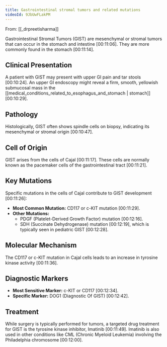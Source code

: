 ```yaml
---
title: Gastrointestinal stromal tumors and related mutations
videoId: 9JbUwFLakPM
---
```


From: [[_drpreetisharma]] <br/> 

Gastrointestinal Stromal Tumors (GIST) are mesenchymal or stromal tumors that can occur in the stomach and intestine <a class="yt-timestamp" data-t="00:11:06">[00:11:06]</a>. They are more commonly found in the stomach <a class="yt-timestamp" data-t="00:11:14">[00:11:14]</a>.

## Clinical Presentation
A patient with GIST may present with upper GI pain and tar stools <a class="yt-timestamp" data-t="00:10:24">[00:10:24]</a>. An upper GI endoscopy might reveal a firm, smooth, yellowish submucosal mass in the [[medical_conditions_related_to_esophagus_and_stomach | stomach]] <a class="yt-timestamp" data-t="00:10:29">[00:10:29]</a>.

## Pathology
Histologically, GIST often shows spindle cells on biopsy, indicating its mesenchymal or stromal origin <a class="yt-timestamp" data-t="00:10:47">[00:10:47]</a>.

## Cell of Origin
GIST arises from the cells of Cajal <a class="yt-timestamp" data-t="00:11:17">[00:11:17]</a>. These cells are normally known as the pacemaker cells of the gastrointestinal tract <a class="yt-timestamp" data-t="00:11:21">[00:11:21]</a>.

## Key Mutations
Specific mutations in the cells of Cajal contribute to GIST development <a class="yt-timestamp" data-t="00:11:26">[00:11:26]</a>:
*   **Most Common Mutation:** CD117 or c-KIT mutation <a class="yt-timestamp" data-t="00:11:29">[00:11:29]</a>.
*   **Other Mutations:**
    *   PDGF (Platelet-Derived Growth Factor) mutation <a class="yt-timestamp" data-t="00:12:16">[00:12:16]</a>.
    *   SDH (Succinate Dehydrogenase) mutation <a class="yt-timestamp" data-t="00:12:19">[00:12:19]</a>, which is typically seen in pediatric GIST <a class="yt-timestamp" data-t="00:12:28">[00:12:28]</a>.

## Molecular Mechanism
The CD117 or c-KIT mutation in Cajal cells leads to an increase in tyrosine kinase activity <a class="yt-timestamp" data-t="00:11:36">[00:11:36]</a>.

## Diagnostic Markers
*   **Most Sensitive Marker:** c-KIT or CD117 <a class="yt-timestamp" data-t="00:12:34">[00:12:34]</a>.
*   **Specific Marker:** DOG1 (Diagnostic Of GIST) <a class="yt-timestamp" data-t="00:12:42">[00:12:42]</a>.

## Treatment
While surgery is typically performed for tumors, a targeted drug treatment for GIST is the tyrosine kinase inhibitor, Imatinib <a class="yt-timestamp" data-t="00:11:49">[00:11:49]</a>. Imatinib is also used in other conditions like CML (Chronic Myeloid Leukemia) involving the Philadelphia chromosome <a class="yt-timestamp" data-t="00:12:00">[00:12:00]</a>.